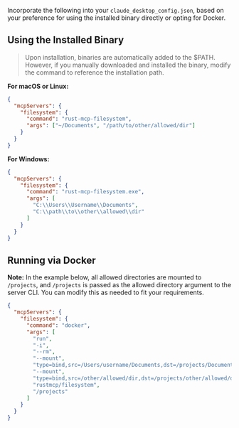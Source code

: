 Incorporate the following into your `claude_desktop_config.json`, based on your preference for using the installed binary directly or opting for Docker.

## Using the Installed Binary

> Upon installation, binaries are automatically added to the $PATH. However, if you manually downloaded and installed the binary, modify the command to reference the installation path.

**For macOS or Linux:**

```json
{
  "mcpServers": {
    "filesystem": {
      "command": "rust-mcp-filesystem",
      "args": ["~/Documents", "/path/to/other/allowed/dir"]
    }
  }
}
```

**For Windows:**

```json
{
  "mcpServers": {
    "filesystem": {
      "command": "rust-mcp-filesystem.exe",
      "args": [
        "C:\\Users\\Username\\Documents",
        "C:\\path\\to\\other\\allowed\\dir"
      ]
    }
  }
}
```

## Running via Docker

**Note:** In the example below, all allowed directories are mounted to `/projects`, and `/projects` is passed as the allowed directory argument to the server CLI. You can modify this as needed to fit your requirements.

```json
{
  "mcpServers": {
    "filesystem": {
      "command": "docker",
      "args": [
        "run",
        "-i",
        "--rm",
        "--mount",
        "type=bind,src=/Users/username/Documents,dst=/projects/Documents",
        "--mount",
        "type=bind,src=/other/allowed/dir,dst=/projects/other/allowed/dir",
        "rustmcp/filesystem",
        "/projects"
      ]
    }
  }
}
```
